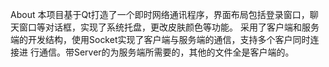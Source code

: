 About
本项目基于Qt打造了一个即时网络通讯程序，界面布局包括登录窗口，聊天窗口等对话框，实现了系统托盘，更改皮肤颜色等功能。
采用了客户端和服务端的开发结构，使用Socket实现了客户端与服务端的通信，支持多个客户同时连接进 行通信。带Server的为服务端所需要的，其他的文件全是客户端的。
